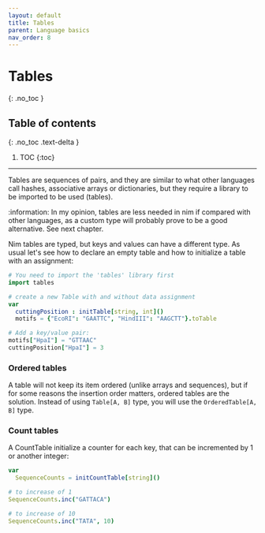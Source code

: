 ```yaml
---
layout: default
title: Tables
parent: Language basics
nav_order: 8
---
```


# Tables
{: .no_toc }

## Table of contents
{: .no_toc .text-delta }

1. TOC
{:toc}

---

Tables are sequences of pairs, and they are similar to what other languages call hashes, associative arrays or dictionaries, but they require a library to be imported to be used (tables).

:information: In my opinion, tables are less needed in nim if compared with other languages, as a custom type will probably prove to be a good alternative. See next chapter.

Nim tables are typed, but keys and values can have a different type. As usual let's see how to declare an empty table and how to initialize a table with an assignment:

```nim
# You need to import the 'tables' library first
import tables

# create a new Table with and without data assignment
var
  cuttingPosition : initTable[string, int]()
  motifs = {"EcoRI": "GAATTC", "HindIII": "AAGCTT"}.toTable  

# Add a key/value pair:
motifs["HpaI"] = "GTTAAC"
cuttingPosition["HpaI"] = 3
```

### Ordered tables
A table will not keep its item ordered (unlike arrays and sequences), but if for some reasons the insertion order matters, ordered tables are the solution. Instead of using `Table[A, B]` type, you will use the `OrderedTable[A, B]` type.

### Count tables
A CountTable initialize a counter for each key, that can be incremented by 1 or another integer:

```nim
var
  SequenceCounts = initCountTable[string]()

# to increase of 1
SequenceCounts.inc("GATTACA")

# to increase of 10
SequenceCounts.inc("TATA", 10)
```
